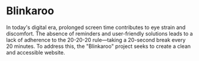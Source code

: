 # Blinkaroo
 In today's digital era, prolonged screen time contributes to eye strain and discomfort. The absence of reminders and user-friendly solutions leads to a lack of adherence to the 20-20-20 rule—taking a 20-second break every 20 minutes. To address this, the "Blinkaroo" project seeks to create a clean and accessible website. 
